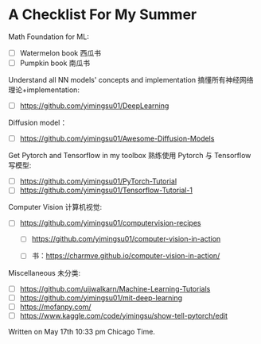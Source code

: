 # A Checklist For My Summer
Math Foundation for ML:
  - [ ] Watermelon book 西瓜书
  - [ ] Pumpkin book 南瓜书

Understand all NN models' concepts and implementation 搞懂所有神经网络理论+implementation:
  - [ ] https://github.com/yimingsu01/DeepLearning

Diffusion model：
  - [ ] https://github.com/yimingsu01/Awesome-Diffusion-Models

Get Pytorch and Tensorflow in my toolbox 熟练使用 Pytorch 与 Tensorflow 写模型:
  - [ ] https://github.com/yimingsu01/PyTorch-Tutorial
  - [ ] https://github.com/yimingsu01/Tensorflow-Tutorial-1

Computer Vision 计算机视觉:
  - [ ] https://github.com/yimingsu01/computervision-recipes
    - [ ] https://github.com/yimingsu01/computer-vision-in-action
    - [ ] 书：https://charmve.github.io/computer-vision-in-action/


Miscellaneous 未分类:
  - [ ] https://github.com/ujjwalkarn/Machine-Learning-Tutorials
  - [ ] https://github.com/yimingsu01/mit-deep-learning
  - [ ] https://mofanpy.com/
  - [ ] https://www.kaggle.com/code/yimingsu/show-tell-pytorch/edit

Written on May 17th 10:33 pm Chicago Time. 
